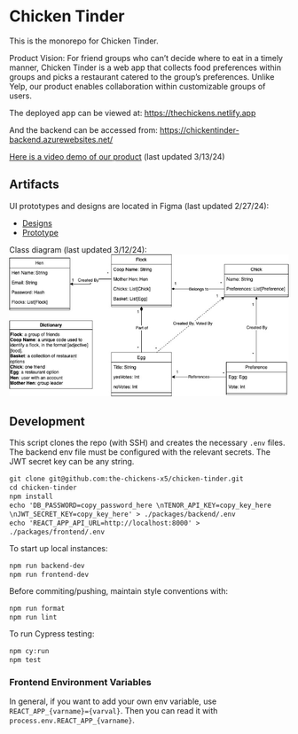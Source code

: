 # Chicken Tinder

This is the monorepo for Chicken Tinder.

Product Vision: For friend groups who can’t decide where to eat in a timely manner, Chicken Tinder is a web app that collects food preferences within groups and picks a restaurant catered to the group’s preferences. Unlike Yelp, our product enables collaboration within customizable groups of users.

The deployed app can be viewed at: https://thechickens.netlify.app

And the backend can be accessed from: https://chickentinder-backend.azurewebsites.net/

[Here is a video demo of our product](https://drive.google.com/file/d/1Eo5CBs-h_l4akQ4Ad6qsmYZaXKlyAX-n/view?usp=sharing) (last updated 3/13/24)

## Artifacts

UI prototypes and designs are located in Figma (last updated 2/27/24):

-   [Designs](https://www.figma.com/file/NYJDxRDX5nzyrkO2d03S7I/Chicken-Tinder?type=design&node-id=0%3A1&mode=design&t=a2ww8RXXaC2aStSE-1)
-   [Prototype](https://www.figma.com/proto/NYJDxRDX5nzyrkO2d03S7I/Chicken-Tinder?type=design&node-id=269-111&t=7F6iy4C3B3gihSNp-0&scaling=min-zoom&starting-point-node-id=269%3A111&show-proto-sidebar=1)

Class diagram (last updated 3/12/24): ![class diagram image](./docs/schema.jpg)

## Development

This script clones the repo (with SSH) and creates the necessary `.env` files. The backend env file must be configured with the relevant secrets. The JWT secret key can be any string.

```
git clone git@github.com:the-chickens-x5/chicken-tinder.git
cd chicken-tinder
npm install
echo 'DB_PASSWORD=copy_password_here \nTENOR_API_KEY=copy_key_here \nJWT_SECRET_KEY=copy_key_here' > ./packages/backend/.env
echo 'REACT_APP_API_URL=http://localhost:8000' > ./packages/frontend/.env
```

To start up local instances:

```
npm run backend-dev
npm run frontend-dev
```

Before commiting/pushing, maintain style conventions with:

```
npm run format
npm run lint
```

To run Cypress testing:

```
npm cy:run
npm test
```

### Frontend Environment Variables

In general, if you want to add your own env variable, use `REACT_APP_{varname}={varval}`. Then you can read it with `process.env.REACT_APP_{varname}`.
